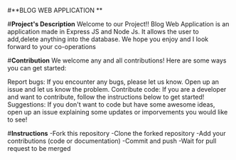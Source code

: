 #**BLOG WEB APPLICATION
**
  
#**Project's Description**
  Welcome to our Project!!
  Blog Web Application is an application made in Express JS and Node Js. It allows the user to add,delete anything into the database.
  We hope you enjoy and I look forward to your co-operations
  
  #**Contribution**
  We welcome any and all contributions! Here are some ways you can get started:

  Report bugs: If you encounter any bugs, please let us know. Open up an issue and let us know the problem.
  Contribute code: If you are a developer and want to contribute, follow the instructions below to get started!
  Suggestions: If you don't want to code but have some awesome ideas, open up an issue explaining some updates or imporvements you would like to see!

  #**Instructions**
  -Fork this repository
  -Clone the forked repository
  -Add your contributions (code or documentation)
  -Commit and push
  -Wait for pull request to be merged


